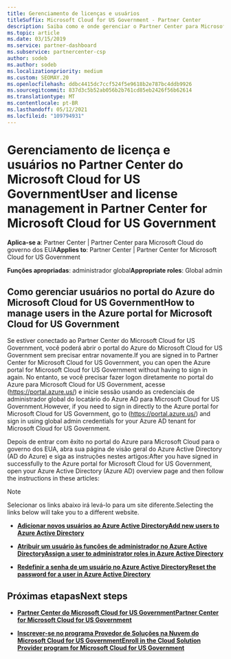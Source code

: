 ```yaml
---
title: Gerenciamento de licenças e usuários
titleSuffix: Microsoft Cloud for US Government - Partner Center
description: Saiba como e onde gerenciar o Partner Center para Microsoft Cloud para parceiros, clientes e licenças do governo dos EUA, bem como redefinições de senha.
ms.topic: article
ms.date: 03/15/2019
ms.service: partner-dashboard
ms.subservice: partnercenter-csp
author: sodeb
ms.author: sodeb
ms.localizationpriority: medium
ms.custom: SEOMAY.20
ms.openlocfilehash: ddbc4415dc7ccf524f5e9618b2e787bc4ddb9926
ms.sourcegitcommit: 837d3c5b52ab056b2b761cd85eb2426f56b62614
ms.translationtype: MT
ms.contentlocale: pt-BR
ms.lasthandoff: 05/12/2021
ms.locfileid: "109794931"
---
```

# <a name="user-and-license-management-in-partner-center-for-microsoft-cloud-for-us-government"></a><span data-ttu-id="cef7e-103">Gerenciamento de licença e usuários no Partner Center do Microsoft Cloud for US Government</span><span class="sxs-lookup"><span data-stu-id="cef7e-103">User and license management in Partner Center for Microsoft Cloud for US Government</span></span>

<span data-ttu-id="cef7e-104">**Aplica-se a**: Partner Center | Partner Center para Microsoft Cloud do governo dos EUA</span><span class="sxs-lookup"><span data-stu-id="cef7e-104">**Applies to**: Partner Center | Partner Center for Microsoft Cloud for US Government</span></span>

<span data-ttu-id="cef7e-105">**Funções apropriadas**: administrador global</span><span class="sxs-lookup"><span data-stu-id="cef7e-105">**Appropriate roles**: Global admin</span></span>

## <a name="how-to-manage-users-in-the-azure-portal-for-microsoft-cloud-for-us-government"></a><span data-ttu-id="cef7e-106">Como gerenciar usuários no portal do Azure do Microsoft Cloud for US Government</span><span class="sxs-lookup"><span data-stu-id="cef7e-106">How to manage users in the Azure portal for Microsoft Cloud for US Government</span></span>

<span data-ttu-id="cef7e-107">Se estiver conectado ao Partner Center do Microsoft Cloud for US Government, você poderá abrir o portal do Azure do Microsoft Cloud for US Government sem precisar entrar novamente.</span><span class="sxs-lookup"><span data-stu-id="cef7e-107">If you are signed in to Partner Center for Microsoft Cloud for US Government, you can open the Azure portal for Microsoft Cloud for US Government without having to sign in again.</span></span> <span data-ttu-id="cef7e-108">No entanto, se você precisar fazer logon diretamente no portal do Azure para Microsoft Cloud for US Government, acesse (https://portal.azure.us/) e inicie sessão usando as credenciais de administrador global do locatário do Azure AD para Microsoft Cloud for US Government.</span><span class="sxs-lookup"><span data-stu-id="cef7e-108">However, if you need to sign in directly to the Azure portal for Microsoft Cloud for US Government, go to (https://portal.azure.us/) and sign in using global admin credentials for your Azure AD tenant for Microsoft Cloud for US Government.</span></span>

<span data-ttu-id="cef7e-109">Depois de entrar com êxito no portal do Azure para Microsoft Cloud para o governo dos EUA, abra sua página de visão geral do Azure Active Directory (AD do Azure) e siga as instruções nestes artigos:</span><span class="sxs-lookup"><span data-stu-id="cef7e-109">After you have signed in successfully to the Azure portal for Microsoft Cloud for US Government, open your Azure Active Directory (Azure AD) overview page and then follow the instructions in these articles:</span></span>

> [!NOTE]  
> <span data-ttu-id="cef7e-110">Selecionar os links abaixo irá levá-lo para um site diferente.</span><span class="sxs-lookup"><span data-stu-id="cef7e-110">Selecting the links below will take you to a different website.</span></span> 

-  [<span data-ttu-id="cef7e-111">**Adicionar novos usuários ao Azure Active Directory**</span><span class="sxs-lookup"><span data-stu-id="cef7e-111">**Add new users to Azure Active Directory**</span></span>](/azure/active-directory/active-directory-users-create-azure-portal)

-  [<span data-ttu-id="cef7e-112">**Atribuir um usuário às funções de administrador no Azure Active Directory**</span><span class="sxs-lookup"><span data-stu-id="cef7e-112">**Assign a user to administrator roles in Azure Active Directory**</span></span>](/azure/active-directory/active-directory-users-assign-role-azure-portal)

-  [<span data-ttu-id="cef7e-113">**Redefinir a senha de um usuário no Azure Active Directory**</span><span class="sxs-lookup"><span data-stu-id="cef7e-113">**Reset the password for a user in Azure Active Directory**</span></span>](/azure/active-directory/active-directory-users-reset-password-azure-portal)

## <a name="next-steps"></a><span data-ttu-id="cef7e-114">Próximas etapas</span><span class="sxs-lookup"><span data-stu-id="cef7e-114">Next steps</span></span>

-  [<span data-ttu-id="cef7e-115">**Partner Center do Microsoft Cloud for US Government**</span><span class="sxs-lookup"><span data-stu-id="cef7e-115">**Partner Center for Microsoft Cloud for US Government**</span></span>](partner-center-for-microsoft-us-govt-cloud.md)

-  [<span data-ttu-id="cef7e-116">**Inscrever-se no programa Provedor de Soluções na Nuvem do Microsoft Cloud for US Government**</span><span class="sxs-lookup"><span data-stu-id="cef7e-116">**Enroll in the Cloud Solution Provider program for Microsoft Cloud for US Government**</span></span>](enroll-in-csp-for-microsoft-us-govt-cloud.md)